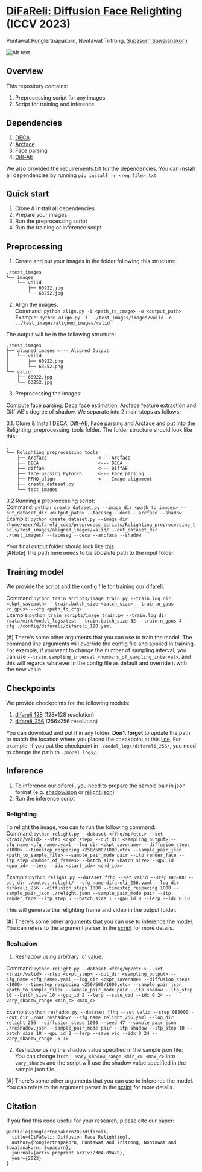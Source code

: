 # [DiFaReli: Diffusion Face Relighting](https://diffusion-face-relighting.github.io/) (ICCV 2023)
Puntawat Ponglertnapakorn, Nontawat Tritrong, [Supasorn Suwajanakorn](https://www.supasorn.com/)



![Alt text](./misc_md/teaser.png)

## Overview

This repository contains:

1. Preprocessing script for any images
2. Script for training and inference

## Dependencies
1. [DECA](https://github.com/yfeng95/DECA)
2. [Arcface](https://github.com/foamliu/InsightFace-v2/tree/e07b738adecb69b81ac9b8750db964cee673e175)
3. [Face parsing](https://github.com/zllrunning/face-parsing.PyTorch)
4. [Diff-AE](https://github.com/phizaz/diffae)

We also provided the requirements.txt for the dependencies. You can install all dependencies by running `pip install -r <req_file>.txt`

## Quick start
1. Clone & Install all dependencies
2. Prepare your images
3. Run the preprocessing script
4. Run the training or inference script

## Preprocessing

1. Create and put your images in the folder following this structure:
```
./test_images
└── images
    └── valid
        ├── 60922.jpg
        └── 63252.jpg
```

2. Align the images:\
Command: `python align.py -i <path_to_image> -o <output_path>`\
Example: `python align.py -i ../test_images/images/valid -o ../test_images/aligned_images/valid`

The output will be in the following structure:
```
./test_images
├── aligned_images <--- Aligned Output 
│   └── valid
│       ├── 60922.png
│       └── 63252.png
└── valid
    ├── 60922.jpg
    └── 63252.jpg
```

3. Preprocessing the images:

Compute face parsing, Deca face estimation, Arcface feature extraction and Diff-AE's degree of shadow. We separate into 2 main steps as follows:

3.1. Clone & Install [DECA](https://github.com/yfeng95/DECA), [Diff-AE](https://github.com/phizaz/diffae), [Face parsing](https://github.com/zllrunning/face-parsing.PyTorch) and [Arcface](https://github.com/foamliu/InsightFace-v2/tree/e07b738adecb69b81ac9b8750db964cee673e175) and put into the Relighting_preprocessing_tools folder. The folder structure should look like this:
```
.
└── Relighting_preprocessing_tools
    ├── Arcface                   <--- Arcface
    ├── DECA                      <--- DECA
    ├── diffae                    <--- DiffAE
    ├── face-parsing.PyTorch      <--- Face parsing
    ├── FFHQ_align                <--- Image alignment
    ├── create_dataset.py
    └── test_images
```

3.2 Running a preprocessing script:\
Command: `python create_dataset.py --image_dir <path_to_images> --out_dataset_dir <output_path> --faceseg --deca --arcface --shadow`\
Example: `python create_dataset.py --image_dir /home/user/difareli_code/preprocess_scripts/Relighting_preprocessing_tools/test_images/aligned_images/valid/ --out_dataset_dir ./test_images/ --faceseg --deca --arcface --shadow`

Your final output folder should look like [this](./misc_md/preprocess_out.md).\
[#Note] The path here needs to be aboslute path to the input folder.

## Training model
We provide the script and the config file for training our difareli.

Command:`python train_scripts/image_train.py --train.log_dir <ckpt_savepath> --train.batch_size <batch_size> --train.n_gpus <n_gpus> --cfg <path_to_cfg>`\
Example:`python train_scripts/image_train.py --train.log_dir /data/mint/model_logs/test --train.batch_size 32 --train.n_gpus 4 --cfg ./config/difareli/difareli_128.yaml`

[#] There's some other arguments that you can use to train the model. The command line arguments will override the config file and applied in training.\
For example, if you want to change the number of sampling interval, you can use `--train.sampling_interval <numbers_of_sampling_interval>`. and this will regards whatever in the config file as default and override it with the new value.

## Checkpoints
We provide checkpoints for the following models:
1. [difareli_128](https://vistec-my.sharepoint.com/:f:/g/personal/puntawat_p_s19_vistec_ac_th/EsrzPdKduKhFvnNXiT3XMmUBcRBvnfNlyhCS6JJM1r0qrw?e=BJO18a) (128x128 resolution)
2. [difareli_256](https://vistec-my.sharepoint.com/:f:/g/personal/puntawat_p_s19_vistec_ac_th/EhO-rlrfEYpPm8dk6AtH-2cB8N7G_O8wm1Q_vLBVhr43Dw?e=3rlCvG) (256x256 resolution)

You can download and put it in any folder. <strong>Don't forget</strong> to update the path to match the location where you placed the checkpoint at this [line](https://github.com/diffusion-face-relighting/difareli_code/blob/main/sample_scripts/sample_utils/ckpt_utils.py#L10). For example, if you put the checkpoint in `./model_logs/difareli_256/`, you need to change the path to `./model_logs/`.

## Inference
1. To inference our difareli, you need to prepare the sample pair in json format (e.g. [shadow.json](./sample_scripts/inference/reshadow.json) or [relight.json](./sample_scripts/inference/relight.json))
2. Run the inference script

### Relighting 
To relight the image, you can to run the following command:\
Command:`python relight.py --dataset <ffhq/mp/etc.> --set <train/valid> --step <ckpt_step> --out_dir <sampling_output> --cfg_name <cfg_name>.yaml --log_dir <ckpt_savename> --diffusion_steps <1000> --timestep_respacing <250/500/1000,etc> --sample_pair_json <path_to_sample_file> --sample_pair_mode pair --itp render_face --itp_step <number_of_frames> --batch_size <batch_size> --gpu_id <gpu_id> --lerp --idx <start_idx> <end_idx>`

Example:`python relight.py --dataset ffhq --set valid --step 085000 --out_dir ./output_relight/ --cfg_name difareli_256.yaml --log_dir difareli_256 --diffusion_steps 1000 --timestep_respacing 1000 --sample_pair_json ./relight.json --sample_pair_mode pair --itp render_face --itp_step 5 --batch_size 1 --gpu_id 0 --lerp --idx 0 10`

This will generate the relighting frame and video in the output folder.

[#] There's some other arguments that you can use to inference the model. You can refers to the argument parser in the [script](./sample_scripts/inference/relight.py) for more details.

### Reshadow
1. Reshadow using arbitrary 'c' value:

Command:`python relight.py --dataset <ffhq/mp/etc.> --set <train/valid> --step <ckpt_step> --out_dir <sampling_output> --cfg_name <cfg_name>.yaml --log_dir <ckpt_savename> --diffusion_steps <1000> --timestep_respacing <250/500/1000,etc> --sample_pair_json <path_to_sample_file> --sample_pair_mode pair --itp shadow --itp_step 10 --batch_size 10 --gpu_id 2 --lerp --save_vid --idx 0 24 --vary_shadow_range <min_c> <max_c>`

Example:`python reshadow.py --dataset ffhq --set valid --step 085000 --out_dir ./out_reshadow/ --cfg_name relight_256.yaml --log_dir relight_256 --diffusion_steps 1000 --seed 47 --sample_pair_json ./reshadow.json --sample_pair_mode pair --itp shadow --itp_step 10 --batch_size 10 --gpu_id 2 --lerp --save_vid --idx 0 24 --vary_shadow_range -5 10`

2. Reshadow using the shadow value specified in the sample json file:\
You can change from `--vary_shadow_range <min_c> <max_c>` into `--vary_shadow` and the script will use the shadow value specified in the sample json file.

[#] There's some other arguments that you can use to inference the model. You can refers to the argument parser in the [script](./sample_scripts/inference/reshadow.py) for more details.

## Citation
If you find this code useful for your research, please cite our paper:
```
@article{ponglertnapakorn2023difareli,
  title={DiFaReli: Diffusion Face Relighting},
  author={Ponglertnapakorn, Puntawat and Tritrong, Nontawat and Suwajanakorn, Supasorn},
  journal={arXiv preprint arXiv:2304.09479},
  year={2023}
}
```